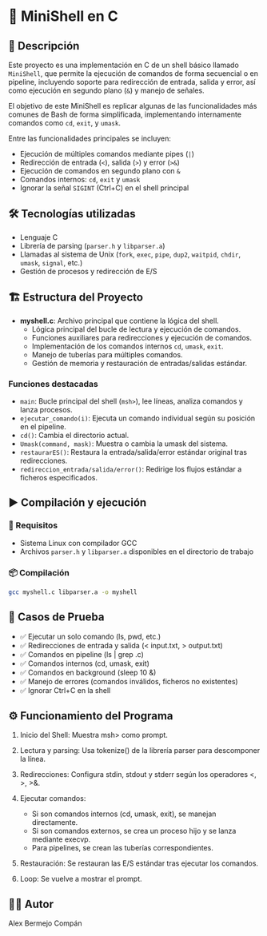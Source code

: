 # 🐚 MiniShell en C
## 📌 Descripción
Este proyecto es una implementación en C de un shell básico llamado `MiniShell`, que permite la ejecución de comandos de forma secuencial o en pipeline, incluyendo soporte para redirección de entrada, salida y error, así como ejecución en segundo plano (`&`) y manejo de señales.

El objetivo de este MiniShell es replicar algunas de las funcionalidades más comunes de Bash de forma simplificada, implementando internamente comandos como `cd`, `exit`, y `umask`.

Entre las funcionalidades principales se incluyen:
- Ejecución de múltiples comandos mediante pipes (`|`)
- Redirección de entrada (`<`), salida (`>`) y error (`>&`)
- Ejecución de comandos en segundo plano con `&`
- Comandos internos: `cd`, `exit` y `umask`
- Ignorar la señal `SIGINT` (Ctrl+C) en el shell principal

## 🛠️ Tecnologías utilizadas
- Lenguaje C
- Librería de parsing (`parser.h` y `libparser.a`)
- Llamadas al sistema de Unix (`fork`, `exec`, `pipe`, `dup2`, `waitpid`, `chdir`, `umask`, `signal`, etc.)
- Gestión de procesos y redirección de E/S

## 🏗️ Estructura del Proyecto

- **myshell.c**: Archivo principal que contiene la lógica del shell.
  - Lógica principal del bucle de lectura y ejecución de comandos.
  - Funciones auxiliares para redirecciones y ejecución de comandos.
  - Implementación de los comandos internos `cd`, `umask`, `exit`.
  - Manejo de tuberías para múltiples comandos.
  - Gestión de memoria y restauración de entradas/salidas estándar.

### Funciones destacadas

- `main`: Bucle principal del shell (`msh>`), lee líneas, analiza comandos y lanza procesos.
- `ejecutar_comando(i)`: Ejecuta un comando individual según su posición en el pipeline.
- `cd()`: Cambia el directorio actual.
- `Umask(command, mask)`: Muestra o cambia la umask del sistema.
- `restaurarES()`: Restaura la entrada/salida/error estándar original tras redirecciones.
- `redireccion_entrada/salida/error()`: Redirige los flujos estándar a ficheros especificados.

## ▶️ Compilación y ejecución

### 🔧 Requisitos
- Sistema Linux con compilador GCC
- Archivos `parser.h` y `libparser.a` disponibles en el directorio de trabajo

### 📦 Compilación
```bash
gcc myshell.c libparser.a -o myshell
```

## 🧪 Casos de Prueba
- ✅ Ejecutar un solo comando (ls, pwd, etc.)
- ✅ Redirecciones de entrada y salida (< input.txt, > output.txt)
- ✅ Comandos en pipeline (ls | grep .c)
- ✅ Comandos internos (cd, umask, exit)
- ✅ Comandos en background (sleep 10 &)
- ✅ Manejo de errores (comandos inválidos, ficheros no existentes)
- ✅ Ignorar Ctrl+C en la shell

## ⚙️ Funcionamiento del Programa
1. Inicio del Shell: Muestra msh> como prompt.

2. Lectura y parsing: Usa tokenize() de la librería parser para descomponer la línea.

3. Redirecciones: Configura stdin, stdout y stderr según los operadores <, >, >&.

4. Ejecutar comandos:
   - Si son comandos internos (cd, umask, exit), se manejan directamente.
   - Si son comandos externos, se crea un proceso hijo y se lanza mediante execvp.
   - Para pipelines, se crean las tuberías correspondientes.

5. Restauración: Se restauran las E/S estándar tras ejecutar los comandos.

6. Loop: Se vuelve a mostrar el prompt.

## 👨‍💻 Autor
Alex Bermejo Compán
